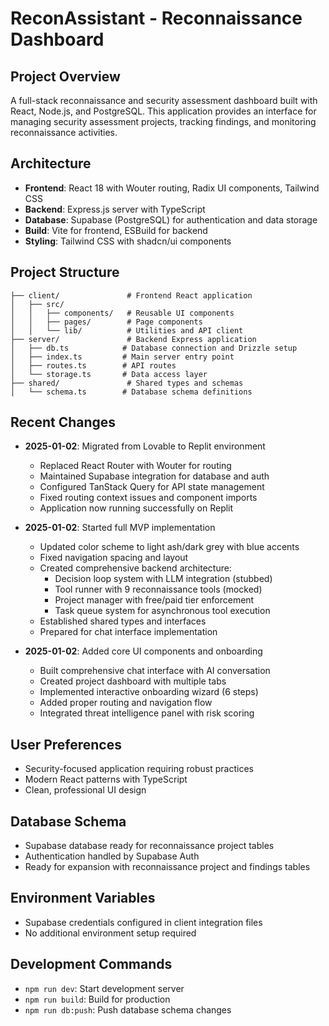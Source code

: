 # ReconAssistant - Reconnaissance Dashboard

## Project Overview
A full-stack reconnaissance and security assessment dashboard built with React, Node.js, and PostgreSQL. This application provides an interface for managing security assessment projects, tracking findings, and monitoring reconnaissance activities.

## Architecture
- **Frontend**: React 18 with Wouter routing, Radix UI components, Tailwind CSS
- **Backend**: Express.js server with TypeScript
- **Database**: Supabase (PostgreSQL) for authentication and data storage
- **Build**: Vite for frontend, ESBuild for backend
- **Styling**: Tailwind CSS with shadcn/ui components

## Project Structure
```
├── client/               # Frontend React application
│   ├── src/
│   │   ├── components/   # Reusable UI components
│   │   ├── pages/        # Page components
│   │   └── lib/          # Utilities and API client
├── server/               # Backend Express application
│   ├── db.ts            # Database connection and Drizzle setup
│   ├── index.ts         # Main server entry point
│   ├── routes.ts        # API routes
│   └── storage.ts       # Data access layer
├── shared/               # Shared types and schemas
│   └── schema.ts        # Database schema definitions
```

## Recent Changes
- **2025-01-02**: Migrated from Lovable to Replit environment
  - Replaced React Router with Wouter for routing
  - Maintained Supabase integration for database and auth
  - Configured TanStack Query for API state management
  - Fixed routing context issues and component imports
  - Application now running successfully on Replit

- **2025-01-02**: Started full MVP implementation
  - Updated color scheme to light ash/dark grey with blue accents
  - Fixed navigation spacing and layout
  - Created comprehensive backend architecture:
    - Decision loop system with LLM integration (stubbed)
    - Tool runner with 9 reconnaissance tools (mocked)
    - Project manager with free/paid tier enforcement
    - Task queue system for asynchronous tool execution
  - Established shared types and interfaces
  - Prepared for chat interface implementation

- **2025-01-02**: Added core UI components and onboarding
  - Built comprehensive chat interface with AI conversation
  - Created project dashboard with multiple tabs
  - Implemented interactive onboarding wizard (6 steps)
  - Added proper routing and navigation flow
  - Integrated threat intelligence panel with risk scoring

## User Preferences
- Security-focused application requiring robust practices
- Modern React patterns with TypeScript
- Clean, professional UI design

## Database Schema
- Supabase database ready for reconnaissance project tables
- Authentication handled by Supabase Auth
- Ready for expansion with reconnaissance project and findings tables

## Environment Variables
- Supabase credentials configured in client integration files
- No additional environment setup required

## Development Commands
- `npm run dev`: Start development server
- `npm run build`: Build for production  
- `npm run db:push`: Push database schema changes